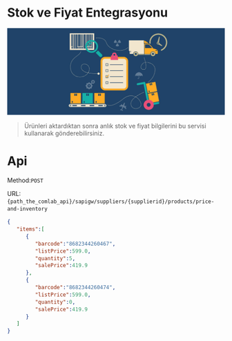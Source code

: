 # Stok ve Fiyat Entegrasyonu

![screenshoot](../../../m/inventory.jpg)

> Ürünleri aktardıktan sonra anlık stok ve fiyat bilgilerini bu servisi kullanarak gönderebilirsiniz.

# Api

Method:`POST`

URL:`{path_the_comlab_api}/sapigw/suppliers/{supplierid}/products/price-and-inventory`
```json
{
   "items":[
      {
         "barcode":"8682344260467",
         "listPrice":599.0,
         "quantity":5,
         "salePrice":419.9
      },
      {
         "barcode":"8682344260474",
         "listPrice":599.0,
         "quantity":0,
         "salePrice":419.9
      }
   ]
}
```

